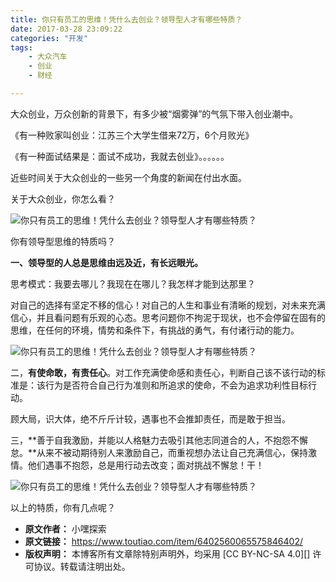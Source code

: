 ```yaml
---
title: 你只有员工的思维！凭什么去创业？领导型人才有哪些特质？
date: 2017-03-28 23:09:22
categories: "开发"
tags:
	- 大众汽车
	- 创业
	- 财经

---
```


大众创业，万众创新的背景下，有多少被“烟雾弹”的气氛下带入创业潮中。

《有一种败家叫创业：江苏三个大学生借来72万，6个月败光》

《有一种面试结果是：面试不成功，我就去创业》。。。。。。

近些时间关于大众创业的一些另一个角度的新闻在付出水面。

关于大众创业，你怎么看？  


![你只有员工的思维！凭什么去创业？领导型人才有哪些特质？][MFRU-NREI-MIAA.jpg]

你有领导型思维的特质吗？

**一、领导型的人总是思维由远及近，有长远眼光。**

思考模式：我要去哪儿？我现在在哪儿？我怎样才能到达那里？

对自己的选择有坚定不移的信心！对自己的人生和事业有清晰的规划，对未来充满信心，并且看问题有乐观的心态。思考问题你不拘泥于现状，也不会停留在固有的思维，在任何的环境，情势和条件下，有挑战的勇气，有付诸行动的能力。

![你只有员工的思维！凭什么去创业？领导型人才有哪些特质？][JRJV-2QJV-JJYJ.jpg]

二，**有使命敢，有责任心**。对工作充满使命感和责任心，判断自己该不该行动的标准是：该行为是否符合自己行为准则和所追求的使命，不会为追求功利性目标行动。

顾大局，识大体，绝不斤斤计较，遇事也不会推卸责任，而是敢于担当。

三，**善于自我激励，并能以人格魅力去吸引其他志同道合的人，不抱怨不懈怠。**从来不被动期待别人来激励自己，而重视想办法让自己充满信心，保持激情。他们遇事不抱怨，总是用行动去改变；面对挑战不懈怠！干！

![你只有员工的思维！凭什么去创业？领导型人才有哪些特质？][ANZ7-FNZZ-IEEY.jpg]

以上的特质，你有几点呢？


[MFRU-NREI-MIAA.jpg]: /pro/os/crawler/MFRU-NREI-MIAA.jpg
[JRJV-2QJV-JJYJ.jpg]: /pro/os/crawler/JRJV-2QJV-JJYJ.jpg
[ANZ7-FNZZ-IEEY.jpg]: /pro/os/crawler/ANZ7-FNZZ-IEEY.jpg
 *  **原文作者：** 小嘿探索
 *  **原文链接：** https://www.toutiao.com/item/6402560065575846402/
 *  **版权声明：** 本博客所有文章除特别声明外，均采用 [CC BY-NC-SA 4.0][] 许可协议。转载请注明出处。
